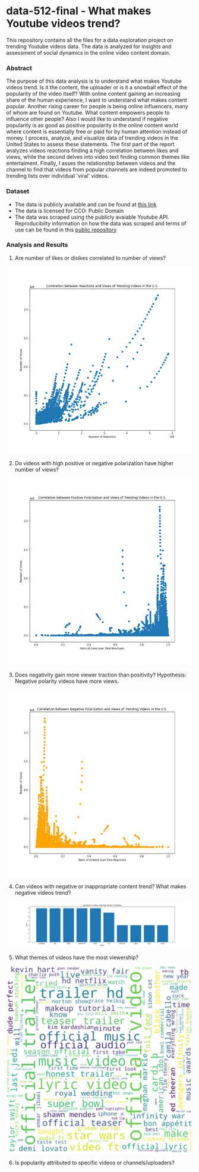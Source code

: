 # data-512-final - What makes Youtube videos trend?
This repository contains all the files for a data exploration project on trending Youtube videos data. The data is analyzed for insights and assessment of social dynamics in the online video content domain. 
### Abstract
The purpose of this data analysis is to understand what makes Youtube videos trend. Is it the content, the uploader or is it a snowball effect of the popularity of the video itself? With online content gaining an increasing share of the human experience, I want to understand what makes content popular. Another rising career for people is being online influencers, many of whom are found on Youtube. What content empowers people to influence other people? Also I would like to understand if negative popularity is as good as positive popularity in the online content world where content is essentially free or paid for by human attention instead of money. I process, analyze, and visualize data of trending videos in the United States to assess these statements. The first part of the report analyzes videos reactions finding a high correlation between likes and views, while the second delves into video text finding common themes like entertaiment. Finally, I asses the relationship between videos and the channel to find that videos from popular channels are indeed promoted to trending lists over individual 'viral' videos. 
### Dataset
- The data is publicly available and can be found at [this link](https://www.kaggle.com/datasnaek/youtube-new)
- The data is licensed for CCO: Public Domain
- The data was scraped using the publicly avaiable Youtube API. Reproducibilty information on how the data was scraped and terms of use can be found in this [public repository](https://github.com/mitchelljy/Trending-YouTube-Scraper)
### Analysis and Results
1. Are number of likes or disikes correlated to number of views?

![Q1](output/Reactions_Views_Correlation.png)

2. Do videos with high positive or negative polarization have higher number of views?

![Q2](output/PostivePolarization_Views_Correlation.png)

3. Does negativity gain more viewer traction than positivity? Hypothesis: Negative polarity videos have more views. 

![Q3](output/NegativePolarization_Views_Correlation.png)

4. Can videos with negative or inappropriate content trend? What makes negative videos trend? 

![Q4](output/TopWordsInNegVideos.png)

5. What themes of videos have the most viewership?

![Q4](output/Video_Title_Wordcloud.png)

6. Is popularity attributed to specific videos or channels/uploaders?

